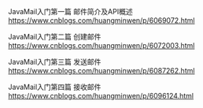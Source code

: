 


JavaMail入门第一篇 邮件简介及API概述
https://www.cnblogs.com/huangminwen/p/6069072.html

JavaMail入门第二篇 创建邮件
https://www.cnblogs.com/huangminwen/p/6072003.html

JavaMail入门第三篇 发送邮件
https://www.cnblogs.com/huangminwen/p/6087262.html

JavaMail入门第四篇 接收邮件
https://www.cnblogs.com/huangminwen/p/6096124.html